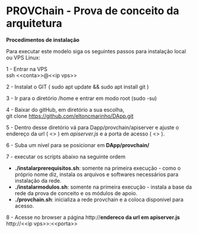 # PROVChain - Prova de conceito da arquitetura

<b>Procedimentos de instalação</b><p>

Para executar este modelo siga os seguintes passos para instalação local ou VPS Linux:<br>

1 - Entrar na VPS<br>
	ssh \<\<conta\>\>@\<\<ip vps\>\>
	
2 - Instalat o GIT ( sudo apt update && sudo apt install git )

3 - Ir para o diretório /home e entrar em modo root (sudo -su) <br>
  
4 - Baixar do gitHub, em diretório a sua escolha, <br>
  git clone https://github.com/eltoncmarinho/DApp.git <br>
    
5 - Dentro desse diretório vá para Dapp/provchain/apiserver e ajuste o endereço da url ( <<ip vps>> ) em <i>apiserver.js</i> e a porta de acesso ( <<porta>> ).<br>

6 - Suba um nível para se posicionar em <b>DApp/provchain/</b><br>
  
7 - executar os scripts abaixo na seguinte ordem<br>
<ul>
<li> <b>./instalarprerequisitos.sh</b>: somente na primeira execução - como o próprio nome diz, instala os arquivos e softwares necessários para instalação da rede.
<li> <b>./instalarmodulos.sh</b>: somente na primeira execução - instala a base da rede da prova de conceito e os módulos de apoio.
<li> <b>./provchain.sh</b>: inicializa a rede provchain e a coloca disponível para acesso.
</ul>

8 - Acesse no browser a página http://<b>endereco da url em apiserver.js</b><br>
  http://\<\<ip vps\>\>:\<\<porta\>\>


 
